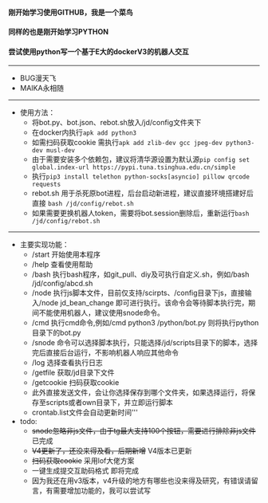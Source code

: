 
#### 刚开始学习使用GITHUB，我是一个菜鸟
#### 同样的也是刚开始学习PYTHON
#### 尝试使用python写一个基于E大的dockerV3的机器人交互
***
- BUG漫天飞
- MAIKA永相随
***
- 使用方法：
    - 将bot.py、bot.json、rebot.sh放入/jd/config文件夹下
    - 在docker内执行`apk add python3`
    - 如需扫码获取cookie 需执行`apk add zlib-dev gcc jpeg-dev python3-dev musl-dev`
    - 由于需要安装多个依赖包，建议将清华源设置为默认源`pip config set global.index-url https://pypi.tuna.tsinghua.edu.cn/simple`
    - 执行`pip3 install telethon python-socks[asyncio] pillow qrcode requests`
    - rebot.sh 用于杀死原bot进程，后台启动新进程，建议直接环境搭建好后直接 `bash /jd/config/rebot.sh`
    - 如果需要更换机器人token，需要将bot.session删除后，重新运行`bash /jd/config/rebot.sh`
***
- 主要实现功能：
    - /start 开始使用本程序
    - /help 查看使用帮助
    - /bash 执行bash程序，如git_pull、diy及可执行自定义.sh，例如/bash /jd/config/abcd.sh
    - /node 执行js脚本文件，目前仅支持/scirpts、/config目录下js，直接输入/node jd_bean_change 即可进行执行。该命令会等待脚本执行完，期间不能使用机器人，建议使用snode命令。
    - /cmd 执行cmd命令,例如/cmd python3 /python/bot.py 则将执行python目录下的bot.py
    - /snode 命令可以选择脚本执行，只能选择/jd/scripts目录下的脚本，选择完后直接后台运行，不影响机器人响应其他命令
    - /log 选择查看执行日志
    - /getfile 获取/jd目录下文件
    - /getcookie 扫码获取cookie
    - 此外直接发送文件，会让你选择保存到哪个文件夹，如果选择运行，将保存至scripts或者own目录下，并立即运行脚本
    - crontab.list文件会自动更新时间'''
- todo:
    - ~~snode忽略非js文件，由于tg最大支持100个按钮，需要进行排除非js文件~~ 已完成
    - ~~V4更新了，还没来得及看，后期新增~~ V4版本已更新
    - ~~扫码获取cookie~~ 采用lof大佬方案
    - 一键生成提交互助码格式 即将完成
    - 因为我还在用v3版本，v4升级的地方有哪些也没来得及研究，有错误请留言，有需要增加功能的，我可以尝试写
